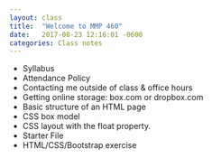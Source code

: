 ```yaml
---
layout: class
title:  "Welcome to MMP 460"
date:   2017-08-23 12:16:01 -0600
categories: Class notes
---
```

- Syllabus
- Attendance Policy
- Contacting me outside of class & office hours
- Getting online storage: box.com or dropbox.com
- Basic structure of an HTML page
- CSS box model
- CSS layout with the float property.
- Starter File
- HTML/CSS/Bootstrap exercise 
